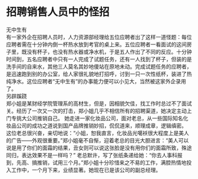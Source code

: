 # 招聘销售人员中的怪招

无中生有  
有一家外企在招聘人员时，人力资源部经理给五位应聘者出了这样一道怪题：每位应聘者需在十分钟内倒一杯热水放到考官的桌上来。五位应聘者一看面试的这间房子里，既没有杯子，也没有热水器或净水机，于是五人作出了不同的反应。十分钟时间到，五名应聘者中只有一人完成了试题任务，还有一人找到了杯子，但装的是洗手间的自来水，其他三人莫名其妙地傻站在原地未动。完成试题任务的应聘者，是迅速跑到别的办公室，给人家很礼貌地打招呼，讨到一只一次性纸杯，装进了热纯净水。这位应聘者“无中生有”的办事能力便可以小见大，当然被这家外企录用了。  
另辟蹊跷  
郑小姐是某财经学院管理系的高材生，但是，因相貌欠佳，找工作时总过不了面试关。经历了一次又一次的打击，郑小姐几乎不相信所有的招聘渠道，她决定主动上门专挑大公司推销自己。 
她走进一家化妆品公司，面对老总，从一些国际知名化妆品公司的成功之道说到国产品牌推销妙招，侃侃道来，顺理成章，逻辑缜密。 
这位老总很兴奋，亲切地说：“小姐，恕我直言，化妆品光噶袄很大程度上是美人的广告——外观很重要。”郑小姐毫不自惭，迎着老总的目光大胆进言：“美人可以说是用了你们的面霜的结果，丑女则可以说这张脸是没有用你们的面霜所致，殊途同归，表达效果不是一样吗？” 
老总默许，写了张纸条递给她：“你去人事科报到，先高、搞推销，试用三个月。”郑小姐十分珍惜来之不易的工作，满腔热情地投入工作中，一个月下来，业绩显著。她现在已是该公司的副总经理。
  